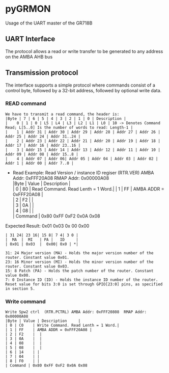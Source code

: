 # pyGRMON
Usage of the UART master of the GR718B

## UART Interface

The protocol allows a read or write transfer to be generated to any address on the AMBA AHB bus

## Transmission protocol

The interface supports a simple protocol where commands consist of a control byte, followed by a 32-bit address, followed by optional write data.


### READ command
	We have to transmit a read command, the header is:
	|Byte | 7 | 6 | 5 | 4 | 3 | 2 | 1 | 0 | Description |
	|    0 | 1 | 0 | L5 | L4 | L3 | L2 | L1 | L0 | 10 -> Denotes Command Read; L[5..0] Is the number of words to read: Length-1 |
	|    1 | Addr 31 | Addr 30 | Addr 29 | Addr 28 | Addr 27 | Addr 26 | Addr 25 | Addr 24 | Addr 31..24 |  
	|    2 | Addr 23 | Addr 22 | Addr 21 | Addr 20 | Addr 19 | Addr 18 | Addr 17 | Addr 16 | Addr 23..16 |
	|    3 | Addr 15 | Addr 14 | Addr 13 | Addr 12 | Addr 11 | Addr 10 | Addr 09 | Addr 08 | Addr 15..8 |
	|    4 | Addr 07 | Addr 06| Addr 05 | Addr 04 | Addr 03 | Addr 02 | Addr 1 | Addr 00 | Addr 7..0 |


- Read Example:
	Read Version / instance ID regiser (RTR.VER) AMBA Addr: 0xFFF20A08  RMAP Addr: 0x00000A08  
	|Byte | Value | Description		|  
	| 0 | 80	| Read Command. Read Lenth = 1 Word.|
	| 1 | FF	| AMBA ADDR = 0xFFF20A08 |  
	| 2 | F2	|  |  
	| 3 | 0A	|  |  
	| 4 | 08	|  |  
  | Command | 0x80 0xFF 0xF2 0x0A 0x08


Expected Result: 0x01 0x03 0x 00 0x00

	| 31 24| 23 16| 15 8| 7 4| 3 0 | 
	|  MA  |  MI   | PA |   ID     |
	| 0x01 | 0x03  |  0x00| 0x0 | *| 

	31: 24 Major version (MA) - Holds the major version number of the router. Constant value 0x01.
	23: 16 Minor version (MI) - Holds the minor version number of the router. Constant value 0x03.
	15: 8 Patch (PA) - Holds the patch number of the router. Constant value 0x00.
	7: 0 Instance ID (ID) - Holds the instance ID number of the router. Reset value for bits 3:0 is set through GPIO[23:0] pins, as specified in section 5.


### Write command
	Write Spw2 ctrl  (RTR.PCTRL) AMBA Addr: 0xFFF20808  RMAP Addr: 0x00000A08
	|Byte | Value | Description		|
	| 0 | C0	| Write Command. Read Lenth = 1 Word.|
	| 1 | FF	| AMBA ADDR = 0xFFF20A08 |
	| 2 | F2	|  |
	| 3 | 0A	|  |
	| 4 | 08	|  |
	| 5 | 08	|  |
	| 6 | 14	| |
	| 7 | 04	| |
	| 8 | F0	| |
	| Command | 0x80 0xFF 0xF2 0x0A 0x08
